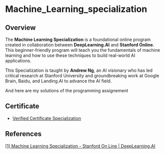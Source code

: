 # Machine_Learning_specialization
## Overview
The **Machine Learning Specialization** is a foundational online program created in collaboration between **DeepLearning.AI** and **Stanford Online**. This beginner-friendly program will teach you the fundamentals of machine learning and how to use these techniques to build real-world AI applications. 

This Specialization is taught by **Andrew Ng**, an AI visionary who has led critical research at Stanford University and groundbreaking work at Google Brain, Baidu, and Landing.AI to advance the AI field.

And here are my solutions of the programming assignement 
 
## Certificate
* [Verified Certificate Specialization](https://www.coursera.org/account/accomplishments/specialization/certificate/LPRW5M7HA9EC)



## References
[[1] Machine Learning Specialization - Stanford On Line | DeepLearning.AI](https://www.coursera.org/specializations/machine-learning-introduction?)
